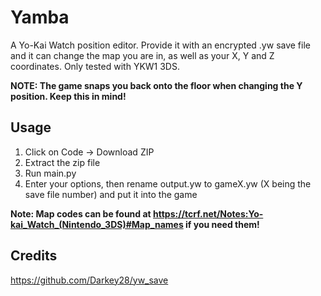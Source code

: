 # Yamba
A Yo-Kai Watch position editor. Provide it with an encrypted .yw save file and it can change the map you are in, as well as your X, Y and Z coordinates. Only tested with YKW1 3DS.

**NOTE: The game snaps you back onto the floor when changing the Y position. Keep this in mind!**

## Usage

1. Click on Code -> Download ZIP
2. Extract the zip file
3. Run main.py
4. Enter your options, then rename output.yw to gameX.yw (X being the save file number) and put it into the game

**Note: Map codes can be found at https://tcrf.net/Notes:Yo-kai_Watch_(Nintendo_3DS)#Map_names if you need them!**

## Credits

https://github.com/Darkey28/yw_save
